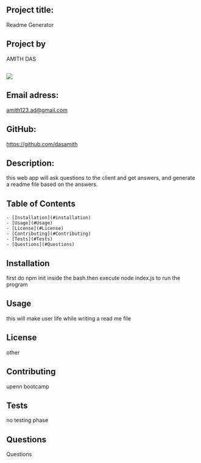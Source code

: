 
## Project title: 
  Readme Generator

## Project by 
  AMITH DAS
##
  ![](https://avatars3.githubusercontent.com/u/60905198?v=4)
## Email adress: 
  amith123.ad@gmail.com
## GitHub: 
  https://github.com/dasamith

## Description: 
  this web app will ask questions to the client and get answers, and generate a readme file based on the answers.  
## Table of Contents

    - [Installation](#installation)
    - [Usage](#Usage)
    - [License](#License)
    - [Contributing](#Contributing)
    - [Tests](#Tests)
    - [Questions](#Questions)
  
## Installation 
  first do npm init inside the bash.then execute node index.js to run the program
  
## Usage
  this will make user life while writing a read me file
  
## License
  other
  
## Contributing
  upenn bootcamp 
  
## Tests
  no testing phase
  
## Questions
  Questions